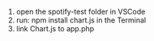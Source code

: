 1. open the spotify-test folder in VSCode
2. run:
    npm install chart.js
   in the Terminal
3. link Chart.js to app.php
   <script src="node_modules/chart.js/dist/chart.umd.js"></script>
   
